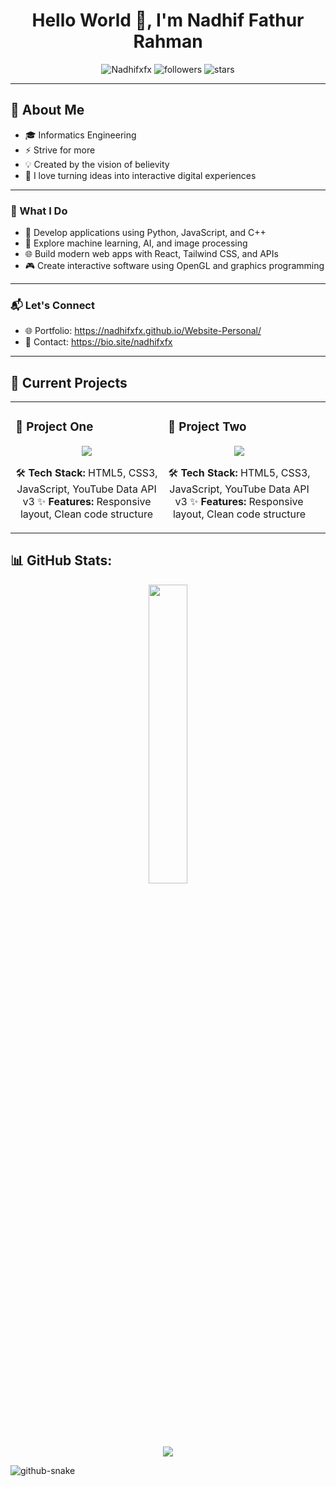 <h1 align="center">Hello World 👋, I'm Nadhif Fathur Rahman</h1>



<p align="center">
  <img src="https://komarev.com/ghpvc/?username=Nadhifxfx&label=Profile%20views&color=0e75b6&style=flat" alt="Nadhifxfx" />
  <img src="https://img.shields.io/github/followers/Nadhifxfx?label=Followers&style=social" alt="followers" />
  <img src="https://img.shields.io/github/stars/Nadhifxfx?affiliations=OWNER%2CCOLLABORATOR&style=social" alt="stars" />
</p>
<p align="center">
</p>

---

## 🚀 About Me

- 🎓 Informatics Engineering<br>
- ⚡️ Strive for more<br>
- 💡 Created by the vision of believity<br>
- 🎨 I love turning ideas into interactive digital experiences <br>

---

### 🚀 What I Do

- 🔧 Develop applications using Python, JavaScript, and C++
- 🤖 Explore machine learning, AI, and image processing
- 🌐 Build modern web apps with React, Tailwind CSS, and APIs
- 🎮 Create interactive software using OpenGL and graphics programming


---

### 📬 Let's Connect

- 🌐 Portfolio: https://nadhifxfx.github.io/Website-Personal/
- 📧 Contact: https://bio.site/nadhifxfx

---
## 🚀 Current Projects
<div align="center">

<table>
<tr>
<td width="50%">

### 🎯 Project One
<div align="center">
<a href="https://github.com/nadhifxfx/Website-ND10/" target="_blank">
<img src="https://github-readme-stats.vercel.app/api/pin/?username=nadhifxfx&repo=Website-ND10&theme=tokyonight" />
</a> 
  
🛠️ **Tech Stack:** HTML5, CSS3, JavaScript, YouTube Data API v3
✨ **Features:** Responsive layout, Clean code structure 

<td width="50%">

### 🎯 Project Two
<div align="center">
<a href="https://github.com/nadhifxfx/Website-ND10/" target="_blank">
<img src="https://github-readme-stats.vercel.app/api/pin/?username=nadhifxfx&repo=Website-ND10&theme=tokyonight" />
</a> 
  
🛠️ **Tech Stack:** HTML5, CSS3, JavaScript, YouTube Data API v3
✨ **Features:** Responsive layout, Clean code structure 

<td width="50%">

</td>
</tr>
</table>

</div>





## 📊 GitHub Stats:
<!-- Top Languages -->
<p align="center">
  <img src="https://github-readme-stats.vercel.app/api/top-langs/?username=nadhifxfx&theme=tokyonight&hide_border=true&include_all_commits=false&count_private=false&layout=compact" style="width: 35%;" />
</p>
<!-- Stats dan Trophy -->
<p align="center">
  <img src="https://github-profile-trophy.vercel.app/?username=nadhifxfx&theme=tokyonight&no-frame=true&no-bg=false&margin-w=4" />
</p>

<picture>
  <source media="(prefers-color-scheme: dark)" srcset="https://raw.githubusercontent.com/tobiasmeyhoefer/tobiasmeyhoefer/output/github-snake-dark.svg" />
  <source media="(prefers-color-scheme: light)" srcset="https://raw.githubusercontent.com/tobiasmeyhoefer/tobiasmeyhoefer/output/github-snake.svg" />
  <img alt="github-snake" src="https://raw.githubusercontent.com/tobiasmeyhoefer/tobiasmeyhoefer/output/github-snake.svg" />
</picture>

